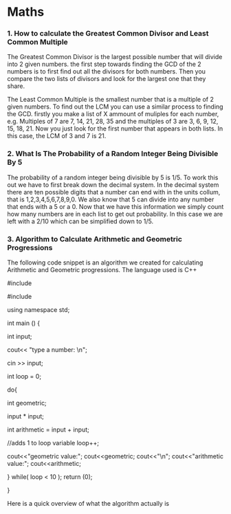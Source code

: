 # Maths

### 1. How to calculate the Greatest Common Divisor and Least Common Multiple

The Greatest Common Divisor is the largest possible number that will divide into 2 given numbers. the first step towards finding the GCD of the 2 numbers is to first find out all the divisors for both numbers. Then you compare the two lists of divisors and look for the largest one that they share. 

The Least Common Multiple is the smallest number that is a multiple of 2 given numbers. To find out the LCM you can use a similar process to finding the GCD. firstly you make a list of X ammount of muliples for each number, e.g. Multiples of 7 are 7, 14, 21, 28, 35 and the multiples of 3 are 3, 6, 9, 12, 15, 18, 21. Now you just look for the first number that appears in both lists. In this case, the LCM of 3 and 7 is 21.

### 2. What Is The Probability of a Random Integer Being Divisible By 5

The probability of a random integer being divisible by 5 is 1/5. To work this out we have to first break down the decimal system. In the decimal system there are ten possible digits that a number can end with in the units collum, that is 1,2,3,4,5,6,7,8,9,0. We also know that 5 can divide into any number that ends with a 5 or a 0. Now that we have this information we simply count how many numbers are in each list to get out probability. In this case we are left with a 2/10 which can be simplified down to 1/5.

### 3. Algorithm to Calculate Arithmetic and Geometric Progressions

The following code snippet is an algorithm we created for calculating Arithmetic and Geometric progressions. The language used is C++

#include <iostream>

#include <cstdlib>

using namespace std;

int main () {

int input;

cout<< "type a number: \n";

cin >> input; 

int loop = 0;


do{

 

int geometric;

input * input;

int arithmetic = input + input;



//adds 1 to loop variable
loop++;

cout<<"geometric value:";
  cout<<geometric;
  cout<<"\n";
  cout<<"arithmetic value:";
  cout<<arithmetic;
  
  
} while( loop < 10 );
return (0);

 
}

Here is a quick overview of what the algorithm actually is



